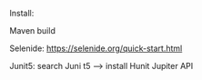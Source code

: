 Install:

Maven build

Selenide: https://selenide.org/quick-start.html

Junit5: search Juni t5 --> install Hunit Jupiter API 